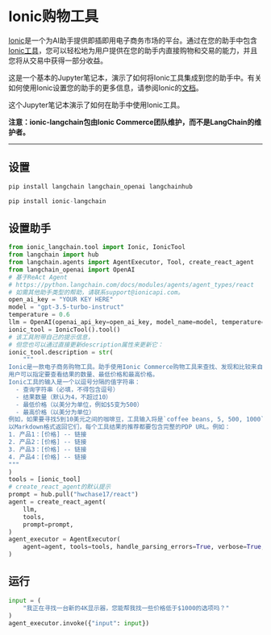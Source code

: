 # Ionic购物工具

[Ionic](https://www.ioniccommerce.com/)是一个为AI助手提供即插即用电子商务市场的平台。通过在您的助手中包含[Ionic工具](https://github.com/ioniccommerce/ionic_langchain)，您可以轻松地为用户提供在您的助手内直接购物和交易的能力，并且您将从交易中获得一部分收益。

这是一个基本的Jupyter笔记本，演示了如何将Ionic工具集成到您的助手中。有关如何使用Ionic设置您的助手的更多信息，请参阅Ionic的[文档](https://docs.ioniccommerce.com/introduction)。

这个Jupyter笔记本演示了如何在助手中使用Ionic工具。

**注意：ionic-langchain包由Ionic Commerce团队维护，而不是LangChain的维护者。**

---

## 设置

```python
pip install langchain langchain_openai langchainhub
```

```python
pip install ionic-langchain
```

## 设置助手

```python
from ionic_langchain.tool import Ionic, IonicTool
from langchain import hub
from langchain.agents import AgentExecutor, Tool, create_react_agent
from langchain_openai import OpenAI
# 基于ReAct Agent
# https://python.langchain.com/docs/modules/agents/agent_types/react
# 如需其他助手类型的帮助，请联系support@ionicapi.com。
open_ai_key = "YOUR KEY HERE"
model = "gpt-3.5-turbo-instruct"
temperature = 0.6
llm = OpenAI(openai_api_key=open_ai_key, model_name=model, temperature=temperature)
ionic_tool = IonicTool().tool()
# 该工具附带自己的提示信息，
# 但您也可以通过直接更新description属性来更新它：
ionic_tool.description = str(
    """
Ionic是一款电子商务购物工具。助手使用Ionic Commerce购物工具来查找、发现和比较来自数千家在线零售商的产品。当用户正在寻找产品推荐或试图找到特定产品时，助手应该使用该工具。
用户可以指定要查看结果的数量、最低价格和最高价格。
Ionic工具的输入是一个以逗号分隔的值字符串：
  - 查询字符串（必填，不得包含逗号）
  - 结果数量（默认为4，不超过10）
  - 最低价格（以美分为单位，例如$5变为500）
  - 最高价格（以美分为单位）
例如，如果要寻找5到10美元之间的咖啡豆，工具输入将是`coffee beans, 5, 500, 1000`。
以Markdown格式返回它们，每个工具结果的推荐都要包含完整的PDP URL。例如：
1. 产品1：[价格] -- 链接
2. 产品2：[价格] -- 链接
3. 产品3：[价格] -- 链接
4. 产品4：[价格] -- 链接
"""
)
tools = [ionic_tool]
# create_react_agent的默认提示
prompt = hub.pull("hwchase17/react")
agent = create_react_agent(
    llm,
    tools,
    prompt=prompt,
)
agent_executor = AgentExecutor(
    agent=agent, tools=tools, handle_parsing_errors=True, verbose=True, max_iterations=5
)
```

## 运行

```python
input = (
    "我正在寻找一台新的4K显示器，您能帮我找一些价格低于$1000的选项吗？"
)
agent_executor.invoke({"input": input})
```